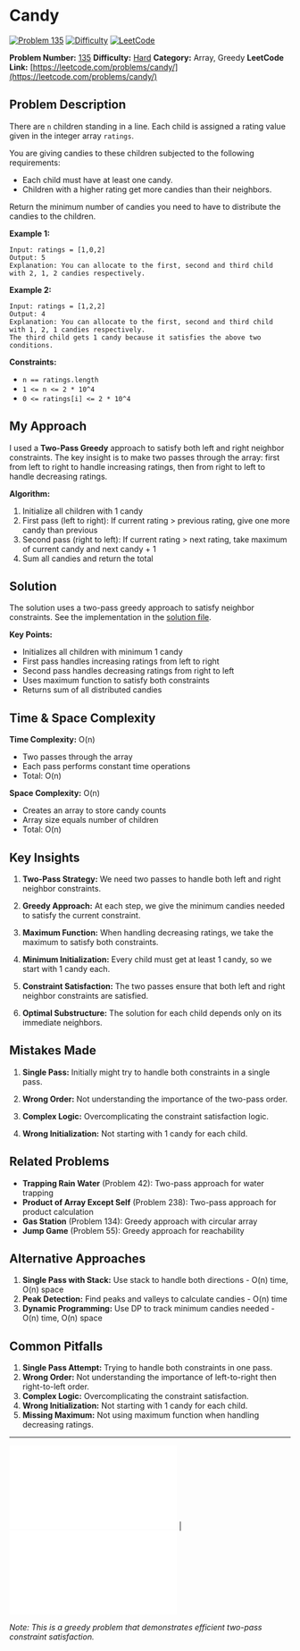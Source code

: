 # Candy

[![Problem 135](https://img.shields.io/badge/Problem-135-blue?style=for-the-badge&logo=leetcode)](https://leetcode.com/problems/candy/)
[![Difficulty](https://img.shields.io/badge/Difficulty-Hard-red?style=for-the-badge)](https://leetcode.com/problemset/?difficulty=HARD)
[![LeetCode](https://img.shields.io/badge/LeetCode-View%20Problem-orange?style=for-the-badge&logo=leetcode)](https://leetcode.com/problems/candy/)

**Problem Number:** [135](https://leetcode.com/problems/candy/)
**Difficulty:** [Hard](https://leetcode.com/problemset/?difficulty=HARD)
**Category:** Array, Greedy
**LeetCode Link:** [https://leetcode.com/problems/candy/](https://leetcode.com/problems/candy/)

## Problem Description

There are `n` children standing in a line. Each child is assigned a rating value given in the integer array `ratings`.

You are giving candies to these children subjected to the following requirements:

- Each child must have at least one candy.
- Children with a higher rating get more candies than their neighbors.

Return the minimum number of candies you need to have to distribute the candies to the children.

**Example 1:**
```
Input: ratings = [1,0,2]
Output: 5
Explanation: You can allocate to the first, second and third child with 2, 1, 2 candies respectively.
```

**Example 2:**
```
Input: ratings = [1,2,2]
Output: 4
Explanation: You can allocate to the first, second and third child with 1, 2, 1 candies respectively.
The third child gets 1 candy because it satisfies the above two conditions.
```

**Constraints:**
- `n == ratings.length`
- `1 <= n <= 2 * 10^4`
- `0 <= ratings[i] <= 2 * 10^4`

## My Approach

I used a **Two-Pass Greedy** approach to satisfy both left and right neighbor constraints. The key insight is to make two passes through the array: first from left to right to handle increasing ratings, then from right to left to handle decreasing ratings.

**Algorithm:**
1. Initialize all children with 1 candy
2. First pass (left to right): If current rating > previous rating, give one more candy than previous
3. Second pass (right to left): If current rating > next rating, take maximum of current candy and next candy + 1
4. Sum all candies and return the total

## Solution

The solution uses a two-pass greedy approach to satisfy neighbor constraints. See the implementation in the [solution file](../exercises/135.candy.py).

**Key Points:**
- Initializes all children with minimum 1 candy
- First pass handles increasing ratings from left to right
- Second pass handles decreasing ratings from right to left
- Uses maximum function to satisfy both constraints
- Returns sum of all distributed candies

## Time & Space Complexity

**Time Complexity:** O(n)
- Two passes through the array
- Each pass performs constant time operations
- Total: O(n)

**Space Complexity:** O(n)
- Creates an array to store candy counts
- Array size equals number of children
- Total: O(n)

## Key Insights

1. **Two-Pass Strategy:** We need two passes to handle both left and right neighbor constraints.

2. **Greedy Approach:** At each step, we give the minimum candies needed to satisfy the current constraint.

3. **Maximum Function:** When handling decreasing ratings, we take the maximum to satisfy both constraints.

4. **Minimum Initialization:** Every child must get at least 1 candy, so we start with 1 candy each.

5. **Constraint Satisfaction:** The two passes ensure that both left and right neighbor constraints are satisfied.

6. **Optimal Substructure:** The solution for each child depends only on its immediate neighbors.

## Mistakes Made

1. **Single Pass:** Initially might try to handle both constraints in a single pass.

2. **Wrong Order:** Not understanding the importance of the two-pass order.

3. **Complex Logic:** Overcomplicating the constraint satisfaction logic.

4. **Wrong Initialization:** Not starting with 1 candy for each child.

## Related Problems

- **Trapping Rain Water** (Problem 42): Two-pass approach for water trapping
- **Product of Array Except Self** (Problem 238): Two-pass approach for product calculation
- **Gas Station** (Problem 134): Greedy approach with circular array
- **Jump Game** (Problem 55): Greedy approach for reachability

## Alternative Approaches

1. **Single Pass with Stack:** Use stack to handle both directions - O(n) time, O(n) space
2. **Peak Detection:** Find peaks and valleys to calculate candies - O(n) time
3. **Dynamic Programming:** Use DP to track minimum candies needed - O(n) time, O(n) space

## Common Pitfalls

1. **Single Pass Attempt:** Trying to handle both constraints in one pass.
2. **Wrong Order:** Not understanding the importance of left-to-right then right-to-left order.
3. **Complex Logic:** Overcomplicating the constraint satisfaction.
4. **Wrong Initialization:** Not starting with 1 candy for each child.
5. **Missing Maximum:** Not using maximum function when handling decreasing ratings.

---

[![Back to Index](../../README.md#-problem-index)](../../README.md#-problem-index) | [![View Solution](../exercises/135.candy.py)](../exercises/135.candy.py)

*Note: This is a greedy problem that demonstrates efficient two-pass constraint satisfaction.*
